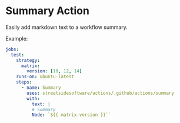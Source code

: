 # Summary Action

Easily add markdown text to a workflow summary.

Example:

```yaml
jobs:
  test:
    strategy:
      matrix:
        version: [10, 12, 14]
    runs-on: ubuntu-latest
    steps:
      - name: Summary
        uses: streetsidesoftware/actions/.github/actions/summary
        with:
          text: |
          # Summary
          Node: `${{ matrix.version }}``
```
